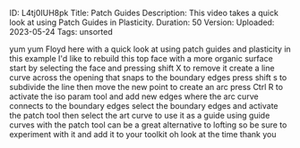 ID: L4tj0IUH8pk
Title: Patch Guides
Description: This video takes a quick look at using Patch Guides in Plasticity.
Duration: 50
Version: 
Uploaded: 2023-05-24
Tags: unsorted

yum yum Floyd here with a quick look at
using patch guides and plasticity in
this example I'd like to rebuild this
top face with a more organic surface
start by selecting the face and pressing
shift X to remove it create a line curve
across the opening that snaps to the
boundary edges press shift s to
subdivide the line then move the new
point to create an arc press Ctrl R to
activate the iso param tool and add new
edges where the arc curve connects to
the boundary edges select the boundary
edges and activate the patch tool then
select the art curve to use it as a
guide using guide curves with the patch
tool can be a great alternative to
lofting so be sure to experiment with it
and add it to your toolkit oh look at
the time
thank you
